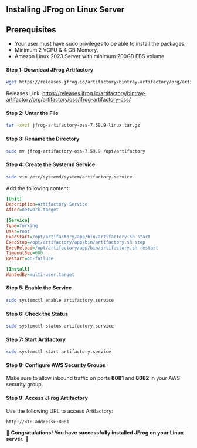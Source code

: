 ## Installing JFrog on Linux Server

## Prerequisites
- Your user must have sudo privileges to be able to install the packages.
- Minimum 2 VCPU & 4 GB Memory.
- Amazon Linux 2023 Server with minimum 200GB EBS volume 
  
#### Step 1: Download JFrog Artifactory
```bash
wget https://releases.jfrog.io/artifactory/bintray-artifactory/org/artifactory/oss/jfrog-artifactory-oss/7.59.9/jfrog-artifactory-oss-7.59.9-linux.tar.gz
```
Releases Link: https://releases.jfrog.io/artifactory/bintray-artifactory/org/artifactory/oss/jfrog-artifactory-oss/

#### Step 2: Untar the File
```bash
tar -xvzf jfrog-artifactory-oss-7.59.9-linux.tar.gz
```

#### Step 3: Rename the Directory
```bash
sudo mv jfrog-artifactory-oss-7.59.9 /opt/artifactory
```

#### Step 4: Create the Systemd Service
```bash
sudo vim /etc/systemd/system/artifactory.service
```
Add the following content:
```ini
[Unit]
Description=Artifactory Service
After=network.target

[Service]
Type=forking
User=root
ExecStart=/opt/artifactory/app/bin/artifactory.sh start
ExecStop=/opt/artifactory/app/bin/artifactory.sh stop
ExecReload=/opt/artifactory/app/bin/artifactory.sh restart
TimeoutSec=600
Restart=on-failure

[Install]
WantedBy=multi-user.target
```

#### Step 5: Enable the Service
```bash
sudo systemctl enable artifactory.service
```

#### Step 6: Check the Status
```bash
sudo systemctl status artifactory.service
```

#### Step 7: Start Artifactory
```bash
sudo systemctl start artifactory.service
```

#### Step 8: Configure AWS Security Groups
Make sure to allow inbound traffic on ports **8081** and **8082** in your AWS security group.

#### Step 9: Access JFrog Artifactory
Use the following URL to access Artifactory:
```
http://<IP-address>:8081
```
🎉 **Congratulations! You have successfully installed JFrog on your Linux server.** 🚀
